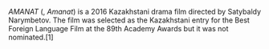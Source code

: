 _AMANAT_ (, _Amanat_) is a 2016 Kazakhstani drama film directed by Satybaldy Narymbetov. The film was selected as the Kazakhstani entry for the Best Foreign Language Film at the 89th Academy Awards but it was not nominated.[1]
